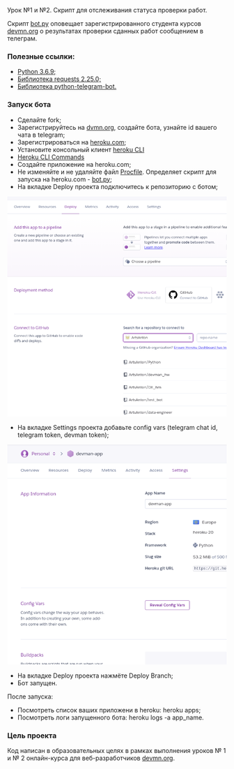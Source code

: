  Урок №1 и №2. Скрипт для отслеживания статуса проверки работ. 

Скрипт [bot.py](https://github.com/ArtsAnton/devman_hw/blob/main/bot/les_1/bot.py) оповещает зарегистрированного студента курсов [devmn.org](https://dvmn.org/modules/chat-bots/) 
о результатах проверки сданных работ сообщением в телеграм.

### Полезные ссылки:
* [Python 3.6.9;](https://www.python.org/downloads/)
* [Библиотека requests 2.25.0;](https://requests.readthedocs.io/en/master/)
* [Библиотека python-telegram-bot.](https://github.com/python-telegram-bot/python-telegram-bot#installing)

### Запуск бота
* Сделайте fork;
* Зарегистрируйтесь на [dvmn.org](https://dvmn.org), создайте бота, узнайте id вашего чата в telegram;  
* Зарегистрироваться на [heroku.com](https://www.heroku.com);
* Установите консольный клиент [heroku CLI](https://devcenter.heroku.com/articles/heroku-cli#download-and-install)
* [Heroku CLI Commands](https://devcenter.heroku.com/articles/heroku-cli-commands)
* Создайте приложение на heroku.com;
* Не изменяйте и не удаляйте файл [Procfile](https://github.com/ArtsAnton/test_bot/blob/main/Procfile). Определяет скрипт для запуска на heroku.com - [bot.py](https://github.com/ArtsAnton/test_bot/blob/main/bot.py);   
* На вкладке  Deploy проекта подключитесь к репозиторию с ботом;


![images1](https://github.com/ArtsAnton/test_bot/blob/main/images/connect.png)

* На вкладке Settings проекта добавьте config vars (telegram chat id, telegram token, devman token);

![images2](https://github.com/ArtsAnton/test_bot/blob/main/images/vars.png)

* На вкладке Deploy проекта нажмёте Deploy Branch;
* Бот запущен.

После запуска:
* Посмотреть список ваших приложени в heroku: heroku apps;
* Посмотреть логи запущенного бота: heroku logs -a app_name.


### Цель проекта

Код написан в образовательных целях в рамках выполнения уроков № 1 и № 2 онлайн-курса для веб-разработчиков [devmn.org](https://dvmn.org/modules/chat-bots/).
